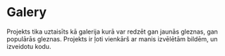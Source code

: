 # Galery
Projekts tika uztaisīts kā galerija kurā var redzēt gan jaunās gleznas, gan populārās gleznas.
Projekts ir ļoti vienkārš ar manis izvēlētām bildēm, un izveidotu kodu.

